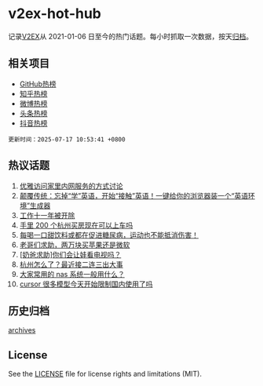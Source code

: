 # v2ex-hot-hub

 记录[V2EX](https://www.v2ex.com/)从 2021-01-06 日至今的热门话题。每小时抓取一次数据，按天[归档](archives)。
 
 ## 相关项目

- [GitHub热榜](https://github.com/lonnyzhang423/github-hot-hub)
- [知乎热榜](https://github.com/lonnyzhang423/zhihu-hot-hub)
- [微博热榜](https://github.com/lonnyzhang423/weibo-hot-hub)
- [头条热榜](https://github.com/lonnyzhang423/toutiao-hot-hub)
- [抖音热榜](https://github.com/lonnyzhang423/douyin-hot-hub)


 `更新时间：2025-07-17 10:53:41 +0800`

## 热议话题

1. [优雅访问家里内网服务的方式讨论](https://www.v2ex.com/t/1145578)
1. [颠覆传统：忘掉“学”英语，开始“接触”英语！一键给你的浏览器装一个“英语环境”生成器](https://www.v2ex.com/t/1145604)
1. [工作十一年被开除](https://www.v2ex.com/t/1145638)
1. [手里 200 个杭州买房现在可以上车吗](https://www.v2ex.com/t/1145530)
1. [每喝一口甜饮料或都在促进糖尿病，运动也不能抵消伤害！](https://www.v2ex.com/t/1145602)
1. [老哥们求助，两万块买苹果还是微软](https://www.v2ex.com/t/1145610)
1. [[奶爸求助]你们会让娃看电视吗？](https://www.v2ex.com/t/1145730)
1. [杭州怎么了？最近接二连三出大事](https://www.v2ex.com/t/1145713)
1. [大家常用的 nas 系统一般用什么？](https://www.v2ex.com/t/1145720)
1. [cursor 很多模型今天开始限制国内使用了吗](https://www.v2ex.com/t/1145546)

## 历史归档

[archives](archives)

## License

See the [LICENSE](LICENSE) file for license rights and limitations (MIT).

